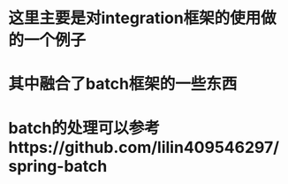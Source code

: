 # 这里主要是对integration框架的使用做的一个例子
# 其中融合了batch框架的一些东西
# batch的处理可以参考https://github.com/lilin409546297/spring-batch
